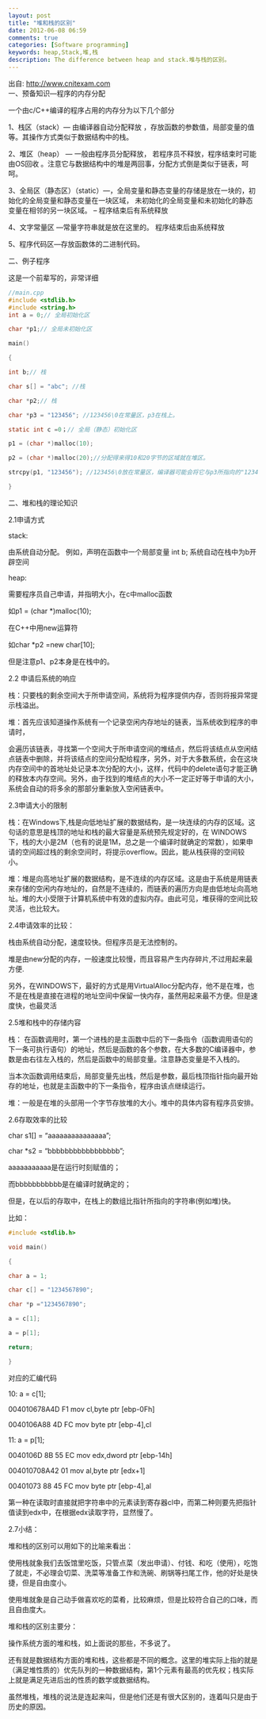 ```yaml
---
layout: post
title: "堆和栈的区别"
date: 2012-06-08 06:59
comments: true
categories: [Software programming]
keywords: heap,Stack,堆,栈
description: The difference between heap and stack.堆与栈的区别。
---
```

出自: http://www.cnitexam.com   
一、预备知识—程序的内存分配

一个由c/C++编译的程序占用的内存分为以下几个部分

1、栈区（stack）— 由编译器自动分配释放 ，存放函数的参数值，局部变量的值等。其操作方式类似于数据结构中的栈。

2、堆区（heap） — 一般由程序员分配释放， 若程序员不释放，程序结束时可能由OS回收 。注意它与数据结构中的堆是两回事，分配方式倒是类似于链表，呵呵。

3、全局区（静态区）（static）—，全局变量和静态变量的存储是放在一块的，初始化的全局变量和静态变量在一块区域， 未初始化的全局变量和未初始化的静态变量在相邻的另一块区域。 – 程序结束后有系统释放

4、文字常量区 —常量字符串就是放在这里的。 程序结束后由系统释放

5、程序代码区—存放函数体的二进制代码。
<!--more-->

二、例子程序

这是一个前辈写的，非常详细

``` c
//main.cpp
#include <stdlib.h>
#include <string.h>
int a = 0;// 全局初始化区

char *p1;// 全局未初始化区

main()

{

int b;// 栈

char s[] = "abc"; //栈

char *p2;// 栈

char *p3 = "123456"; //123456\0在常量区，p3在栈上。

static int c =0；// 全局（静态）初始化区

p1 = (char *)malloc(10);

p2 = (char *)malloc(20);//分配得来得10和20字节的区域就在堆区。

strcpy(p1, "123456"); //123456\0放在常量区，编译器可能会将它与p3所指向的"123456"优化成一个地方。

}
```
二、堆和栈的理论知识

2.1申请方式

stack:

由系统自动分配。 例如，声明在函数中一个局部变量 int b; 系统自动在栈中为b开辟空间

heap:

需要程序员自己申请，并指明大小，在c中malloc函数

如p1 = (char *)malloc(10);

在C++中用new运算符

如char *p2 =new char[10];

但是注意p1、p2本身是在栈中的。

2.2 申请后系统的响应

栈：只要栈的剩余空间大于所申请空间，系统将为程序提供内存，否则将报异常提示栈溢出。

堆：首先应该知道操作系统有一个记录空闲内存地址的链表，当系统收到程序的申请时，

会遍历该链表，寻找第一个空间大于所申请空间的堆结点，然后将该结点从空闲结点链表中删除，并将该结点的空间分配给程序，另外，对于大多数系统，会在这块内存空间中的首地址处记录本次分配的大小，这样，代码中的delete语句才能正确的释放本内存空间。另外，由于找到的堆结点的大小不一定正好等于申请的大小，系统会自动的将多余的那部分重新放入空闲链表中。

2.3申请大小的限制

栈：在Windows下,栈是向低地址扩展的数据结构，是一块连续的内存的区域。这句话的意思是栈顶的地址和栈的最大容量是系统预先规定好的，在 WINDOWS下，栈的大小是2M（也有的说是1M，总之是一个编译时就确定的常数），如果申请的空间超过栈的剩余空间时，将提示overflow。因此，能从栈获得的空间较小。

堆：堆是向高地址扩展的数据结构，是不连续的内存区域。这是由于系统是用链表来存储的空闲内存地址的，自然是不连续的，而链表的遍历方向是由低地址向高地址。堆的大小受限于计算机系统中有效的虚拟内存。由此可见，堆获得的空间比较灵活，也比较大。

2.4申请效率的比较：

栈由系统自动分配，速度较快。但程序员是无法控制的。

堆是由new分配的内存，一般速度比较慢，而且容易产生内存碎片,不过用起来最方便.

另外，在WINDOWS下，最好的方式是用VirtualAlloc分配内存，他不是在堆，也不是在栈是直接在进程的地址空间中保留一快内存，虽然用起来最不方便。但是速度快，也最灵活

2.5堆和栈中的存储内容

栈： 在函数调用时，第一个进栈的是主函数中后的下一条指令（函数调用语句的下一条可执行语句）的地址，然后是函数的各个参数，在大多数的C编译器中，参数是由右往左入栈的，然后是函数中的局部变量。注意静态变量是不入栈的。

当本次函数调用结束后，局部变量先出栈，然后是参数，最后栈顶指针指向最开始存的地址，也就是主函数中的下一条指令，程序由该点继续运行。

堆：一般是在堆的头部用一个字节存放堆的大小。堆中的具体内容有程序员安排。

2.6存取效率的比较

char s1[] = “aaaaaaaaaaaaaaa”;

char *s2 = “bbbbbbbbbbbbbbbbb”;

aaaaaaaaaaa是在运行时刻赋值的；

而bbbbbbbbbbb是在编译时就确定的；

但是，在以后的存取中，在栈上的数组比指针所指向的字符串(例如堆)快。

比如：
``` c
#include <stdlib.h>

void main()

{

char a = 1;

char c[] = "1234567890";

char *p ="1234567890";

a = c[1];

a = p[1];

return;

}
```
对应的汇编代码

10: a = c[1];

004010678A4D F1 mov cl,byte ptr [ebp-0Fh]

0040106A88 4D FC mov byte ptr [ebp-4],cl

11: a = p[1];

0040106D 8B 55 EC mov edx,dword ptr [ebp-14h]

004010708A42 01 mov al,byte ptr [edx+1]

00401073 88 45 FC mov byte ptr [ebp-4],al

第一种在读取时直接就把字符串中的元素读到寄存器cl中，而第二种则要先把指针值读到edx中，在根据edx读取字符，显然慢了。

2.7小结：

堆和栈的区别可以用如下的比喻来看出：

使用栈就象我们去饭馆里吃饭，只管点菜（发出申请）、付钱、和吃（使用），吃饱了就走，不必理会切菜、洗菜等准备工作和洗碗、刷锅等扫尾工作，他的好处是快捷，但是自由度小。

使用堆就象是自己动手做喜欢吃的菜肴，比较麻烦，但是比较符合自己的口味，而且自由度大。

堆和栈的区别主要分：

操作系统方面的堆和栈，如上面说的那些，不多说了。

还有就是数据结构方面的堆和栈，这些都是不同的概念。这里的堆实际上指的就是（满足堆性质的）优先队列的一种数据结构，第1个元素有最高的优先权；栈实际上就是满足先进后出的性质的数学或数据结构。

虽然堆栈，堆栈的说法是连起来叫，但是他们还是有很大区别的，连着叫只是由于历史的原因。
